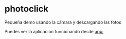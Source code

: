 # photoclick
Pequeña demo usando la cámara y descargando las fotos

Puedes ver la aplicación funcionando desde [aquí](https://photoclick.tecnops.es/)
